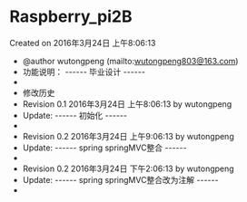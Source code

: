 # Raspberry_pi2B

Created on 2016年3月24日 上午8:06:13
 * @author wutongpeng (mailto:wutongpeng803@163.com)
 * 功能说明： ------ 毕业设计 ------
 * 
 * 修改历史
 * Revision 0.1   2016年3月24日 上午8:06:13 by wutongpeng
 * Update: ------ 初始化 ------
 * 
 * Revision 0.2   2016年3月24日 上午9:06:13 by wutongpeng
 * Update: ------ spring springMVC整合 ------
 * 
 *  Revision 0.2   2016年3月24日 下午2:06:13 by wutongpeng
 * Update: ------ spring springMVC整合改为注解 ------
 * 
